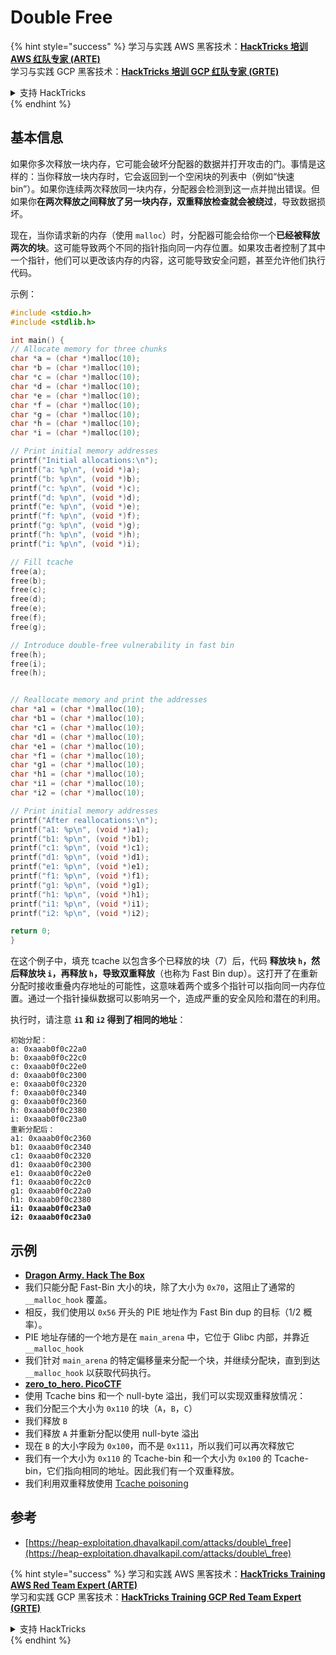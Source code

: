 # Double Free

{% hint style="success" %}
学习与实践 AWS 黑客技术：<img src="/.gitbook/assets/arte.png" alt="" data-size="line">[**HackTricks 培训 AWS 红队专家 (ARTE)**](https://training.hacktricks.xyz/courses/arte)<img src="/.gitbook/assets/arte.png" alt="" data-size="line">\
学习与实践 GCP 黑客技术：<img src="/.gitbook/assets/grte.png" alt="" data-size="line">[**HackTricks 培训 GCP 红队专家 (GRTE)**<img src="/.gitbook/assets/grte.png" alt="" data-size="line">](https://training.hacktricks.xyz/courses/grte)

<details>

<summary>支持 HackTricks</summary>

* 查看 [**订阅计划**](https://github.com/sponsors/carlospolop)!
* **加入** 💬 [**Discord 群组**](https://discord.gg/hRep4RUj7f) 或 [**Telegram 群组**](https://t.me/peass) 或 **关注** 我们的 **Twitter** 🐦 [**@hacktricks\_live**](https://twitter.com/hacktricks\_live)**.**
* **通过向** [**HackTricks**](https://github.com/carlospolop/hacktricks) 和 [**HackTricks Cloud**](https://github.com/carlospolop/hacktricks-cloud) GitHub 仓库提交 PR 分享黑客技巧。

</details>
{% endhint %}

## 基本信息

如果你多次释放一块内存，它可能会破坏分配器的数据并打开攻击的门。事情是这样的：当你释放一块内存时，它会返回到一个空闲块的列表中（例如“快速 bin”）。如果你连续两次释放同一块内存，分配器会检测到这一点并抛出错误。但如果你**在两次释放之间释放了另一块内存，双重释放检查就会被绕过**，导致数据损坏。

现在，当你请求新的内存（使用 `malloc`）时，分配器可能会给你一个**已经被释放两次的块**。这可能导致两个不同的指针指向同一内存位置。如果攻击者控制了其中一个指针，他们可以更改该内存的内容，这可能导致安全问题，甚至允许他们执行代码。

示例：
```c
#include <stdio.h>
#include <stdlib.h>

int main() {
// Allocate memory for three chunks
char *a = (char *)malloc(10);
char *b = (char *)malloc(10);
char *c = (char *)malloc(10);
char *d = (char *)malloc(10);
char *e = (char *)malloc(10);
char *f = (char *)malloc(10);
char *g = (char *)malloc(10);
char *h = (char *)malloc(10);
char *i = (char *)malloc(10);

// Print initial memory addresses
printf("Initial allocations:\n");
printf("a: %p\n", (void *)a);
printf("b: %p\n", (void *)b);
printf("c: %p\n", (void *)c);
printf("d: %p\n", (void *)d);
printf("e: %p\n", (void *)e);
printf("f: %p\n", (void *)f);
printf("g: %p\n", (void *)g);
printf("h: %p\n", (void *)h);
printf("i: %p\n", (void *)i);

// Fill tcache
free(a);
free(b);
free(c);
free(d);
free(e);
free(f);
free(g);

// Introduce double-free vulnerability in fast bin
free(h);
free(i);
free(h);


// Reallocate memory and print the addresses
char *a1 = (char *)malloc(10);
char *b1 = (char *)malloc(10);
char *c1 = (char *)malloc(10);
char *d1 = (char *)malloc(10);
char *e1 = (char *)malloc(10);
char *f1 = (char *)malloc(10);
char *g1 = (char *)malloc(10);
char *h1 = (char *)malloc(10);
char *i1 = (char *)malloc(10);
char *i2 = (char *)malloc(10);

// Print initial memory addresses
printf("After reallocations:\n");
printf("a1: %p\n", (void *)a1);
printf("b1: %p\n", (void *)b1);
printf("c1: %p\n", (void *)c1);
printf("d1: %p\n", (void *)d1);
printf("e1: %p\n", (void *)e1);
printf("f1: %p\n", (void *)f1);
printf("g1: %p\n", (void *)g1);
printf("h1: %p\n", (void *)h1);
printf("i1: %p\n", (void *)i1);
printf("i2: %p\n", (void *)i2);

return 0;
}
```
在这个例子中，填充 tcache 以包含多个已释放的块（7）后，代码 **释放块 `h`，然后释放块 `i`，再释放 `h`，导致双重释放**（也称为 Fast Bin dup）。这打开了在重新分配时接收重叠内存地址的可能性，这意味着两个或多个指针可以指向同一内存位置。通过一个指针操纵数据可以影响另一个，造成严重的安全风险和潜在的利用。

执行时，请注意 **`i1` 和 `i2` 得到了相同的地址**：

<pre><code>初始分配：
a: 0xaaab0f0c22a0
b: 0xaaab0f0c22c0
c: 0xaaab0f0c22e0
d: 0xaaab0f0c2300
e: 0xaaab0f0c2320
f: 0xaaab0f0c2340
g: 0xaaab0f0c2360
h: 0xaaab0f0c2380
i: 0xaaab0f0c23a0
重新分配后：
a1: 0xaaab0f0c2360
b1: 0xaaab0f0c2340
c1: 0xaaab0f0c2320
d1: 0xaaab0f0c2300
e1: 0xaaab0f0c22e0
f1: 0xaaab0f0c22c0
g1: 0xaaab0f0c22a0
h1: 0xaaab0f0c2380
<strong>i1: 0xaaab0f0c23a0
</strong><strong>i2: 0xaaab0f0c23a0
</strong></code></pre>

## 示例

* [**Dragon Army. Hack The Box**](https://7rocky.github.io/en/ctf/htb-challenges/pwn/dragon-army/)
* 我们只能分配 Fast-Bin 大小的块，除了大小为 `0x70`，这阻止了通常的 `__malloc_hook` 覆盖。
* 相反，我们使用以 `0x56` 开头的 PIE 地址作为 Fast Bin dup 的目标（1/2 概率）。
* PIE 地址存储的一个地方是在 `main_arena` 中，它位于 Glibc 内部，并靠近 `__malloc_hook`
* 我们针对 `main_arena` 的特定偏移量来分配一个块，并继续分配块，直到到达 `__malloc_hook` 以获取代码执行。
* [**zero_to_hero. PicoCTF**](https://7rocky.github.io/en/ctf/picoctf/binary-exploitation/zero_to_hero/)
* 使用 Tcache bins 和一个 null-byte 溢出，我们可以实现双重释放情况：
* 我们分配三个大小为 `0x110` 的块（`A`，`B`，`C`）
* 我们释放 `B`
* 我们释放 `A` 并重新分配以使用 null-byte 溢出
* 现在 `B` 的大小字段为 `0x100`，而不是 `0x111`，所以我们可以再次释放它
* 我们有一个大小为 `0x110` 的 Tcache-bin 和一个大小为 `0x100` 的 Tcache-bin，它们指向相同的地址。因此我们有一个双重释放。
* 我们利用双重释放使用 [Tcache poisoning](tcache-bin-attack.md)

## 参考

* [https://heap-exploitation.dhavalkapil.com/attacks/double\_free](https://heap-exploitation.dhavalkapil.com/attacks/double\_free)

{% hint style="success" %}
学习和实践 AWS 黑客技术：<img src="/.gitbook/assets/arte.png" alt="" data-size="line">[**HackTricks Training AWS Red Team Expert (ARTE)**](https://training.hacktricks.xyz/courses/arte)<img src="/.gitbook/assets/arte.png" alt="" data-size="line">\
学习和实践 GCP 黑客技术：<img src="/.gitbook/assets/grte.png" alt="" data-size="line">[**HackTricks Training GCP Red Team Expert (GRTE)**<img src="/.gitbook/assets/grte.png" alt="" data-size="line">](https://training.hacktricks.xyz/courses/grte)

<details>

<summary>支持 HackTricks</summary>

* 查看 [**订阅计划**](https://github.com/sponsors/carlospolop)!
* **加入** 💬 [**Discord 群组**](https://discord.gg/hRep4RUj7f) 或 [**telegram 群组**](https://t.me/peass) 或 **在 Twitter 上关注** 🐦 [**@hacktricks\_live**](https://twitter.com/hacktricks\_live)**.**
* **通过向** [**HackTricks**](https://github.com/carlospolop/hacktricks) 和 [**HackTricks Cloud**](https://github.com/carlospolop/hacktricks-cloud) github 仓库提交 PR 来分享黑客技巧。

</details>
{% endhint %}
